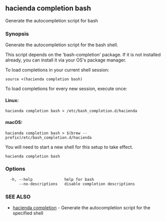 ## hacienda completion bash

Generate the autocompletion script for bash

### Synopsis

Generate the autocompletion script for the bash shell.

This script depends on the 'bash-completion' package.
If it is not installed already, you can install it via your OS's package manager.

To load completions in your current shell session:

	source <(hacienda completion bash)

To load completions for every new session, execute once:

#### Linux:

	hacienda completion bash > /etc/bash_completion.d/hacienda

#### macOS:

	hacienda completion bash > $(brew --prefix)/etc/bash_completion.d/hacienda

You will need to start a new shell for this setup to take effect.


```
hacienda completion bash
```

### Options

```
  -h, --help              help for bash
      --no-descriptions   disable completion descriptions
```

### SEE ALSO

* [hacienda completion](/cmd/hacienda_completion/)	 - Generate the autocompletion script for the specified shell

